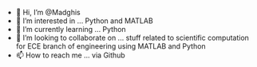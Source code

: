 - 👋 Hi, I’m @Madghis
- 👀 I’m interested in ... Python and MATLAB
- 🌱 I’m currently learning ... Python
- 💞️ I’m looking to collaborate on ... stuff related to scientific computation for ECE branch of engineering using MATLAB and Python 
- 📫 How to reach me ... via Github

<!---
Madghis/Madghis is a ✨ special ✨ repository because its `README.md` (this file) appears on your GitHub profile.
You can click the Preview link to take a look at your changes.
--->
